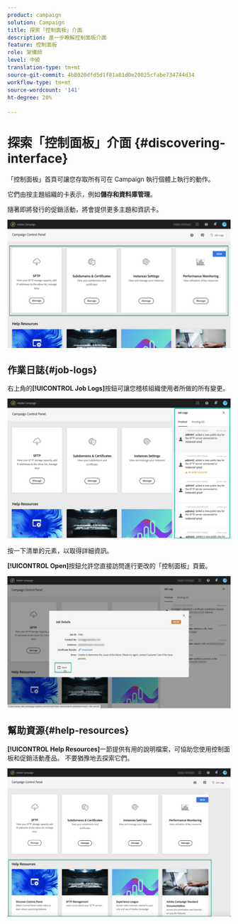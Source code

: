 ```yaml
---
product: campaign
solution: Campaign
title: 探索「控制面板」介面
description: 進一步瞭解控制面板介面
feature: 控制面板
role: 架構師
level: 中級
translation-type: tm+mt
source-git-commit: 4b8020dfd5d1f81a81d0e20025cfabe734744d34
workflow-type: tm+mt
source-wordcount: '141'
ht-degree: 20%

---
```



# 探索「控制面板」介面 {#discovering-interface}

「控制面板」首頁可讓您存取所有可在 Campaign 執行個體上執行的動作。

它們由按主題組織的卡表示，例如&#x200B;**儲存和資料庫管理**。

隨著即將發行的促銷活動，將會提供更多主題和資訊卡。

![](assets/control_panel_interface.png)

## 作業日誌{#job-logs}

右上角的&#x200B;**[!UICONTROL Job Logs]**&#x200B;按鈕可讓您稽核組織使用者所做的所有變更。

![](assets/control_panel_interface2.png)

按一下清單的元素，以取得詳細資訊。

**[!UICONTROL Open]**&#x200B;按鈕允許您直接訪問進行更改的「控制面板」頁籤。

![](assets/control_panel_logdetails.png)

## 幫助資源{#help-resources}

**[!UICONTROL Help Resources]**&#x200B;一節提供有用的說明檔案，可協助您使用控制面板和促銷活動產品。 不要猶豫地去探索它們。

![](assets/helpresources.png)
